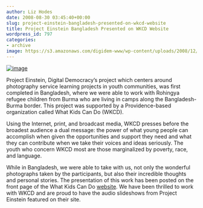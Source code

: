```yaml
---
author: Liz Hodes
date: 2008-08-30 03:45:40+00:00
slug: project-einstein-bangladesh-presented-on-wkcd-website
title: Project Einstein Bangladesh Presented on WKCD Website
wordpress_id: 797
categories:
- archive
image: https://s3.amazonaws.com/digidem-www/wp-content/uploads/2008/12/project-einstein-300x108.jpg
---
```


[![image](https://s3.amazonaws.com/digidem-www/wp-content/uploads/2008/12/project-einstein-300x108.jpg)](https://s3.amazonaws.com/digidem-www/wp-content/uploads/2008/12/project-einstein.jpg)




Project Einstein, Digital Democracy’s project which centers around photography service learning projects in youth communities, was first completed in Bangladesh, where we were able to work with Rohingya refugee children from Burma who are living in camps along the Bangladesh-Burma border. This project was supported by a Providence-based organization called What Kids Can Do (WKCD).

Using the Internet, print, and broadcast media, WKCD presses before the broadest audience a dual message: the power of what young people can accomplish when given the opportunities and support they need and what they can contribute when we take their voices and ideas seriously. The youth who concern WKCD most are those marginalized by poverty, race, and language.

While in Bangladesh, we were able to take with us, not only the wonderful photographs taken by the participants, but also their incredible thoughts and personal stories. The presentation of this work has been posted on the front page of the What Kids Can Do [website](http://www.whatkidscando.org). We have been thrilled to work with WKCD and are proud to have the audio slideshows from Project Einstein featured on their site.
